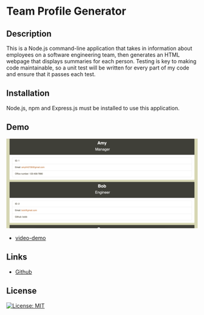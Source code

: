 # Team Profile Generator

## Description

This is a Node.js command-line application that takes in information about employees on a software engineering team, then generates an HTML webpage that displays summaries for each person. Testing is key to making code maintainable, so a unit test will be written for every part of my code and ensure that it passes each test.

## Installation
Node.js, npm and Express.js must be installed to use this application.

## Demo

![generator-demo](./assets/demo.png)
* [video-demo](https://www.youtube.com/watch?v=Rp2o7WL9Zic&ab_channel=JY)

## Links

* [Github](https://github.com/wl0194)

## License

[![License: MIT](https://img.shields.io/badge/License-MIT-yellow.svg)](https://opensource.org/licenses/MIT)
